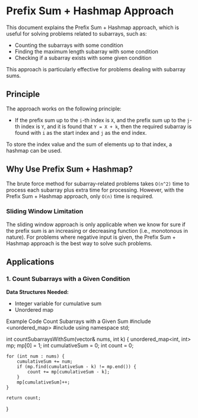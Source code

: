 # Prefix Sum + Hashmap Approach

This document explains the Prefix Sum + Hashmap approach, which is useful for solving problems related to subarrays, such as:

- Counting the subarrays with some condition
- Finding the maximum length subarray with some condition
- Checking if a subarray exists with some given condition

This approach is particularly effective for problems dealing with subarray sums.

## Principle

The approach works on the following principle:

- If the prefix sum up to the `i`-th index is `X`, and the prefix sum up to the `j`-th index is `Y`, and it is found that `Y = X + k`, then the required subarray is found with `i` as the start index and `j` as the end index.

To store the index value and the sum of elements up to that index, a hashmap can be used.

## Why Use Prefix Sum + Hashmap?

The brute force method for subarray-related problems takes `O(n^2)` time to process each subarray plus extra time for processing. However, with the Prefix Sum + Hashmap approach, only `O(n)` time is required.

### Sliding Window Limitation

The sliding window approach is only applicable when we know for sure if the prefix sum is an increasing or decreasing function (i.e., monotonous in nature). For problems where negative input is given, the Prefix Sum + Hashmap approach is the best way to solve such problems.

## Applications

### 1. Count Subarrays with a Given Condition

**Data Structures Needed:**

- Integer variable for cumulative sum
- Unordered map

Example Code
Count Subarrays with a Given Sum
#include <unordered_map>
#include <vector>
using namespace std;

int countSubarraysWithSum(vector<int>& nums, int k) {
    unordered_map<int, int> mp;
    mp[0] = 1;
    int cumulativeSum = 0;
    int count = 0;

    for (int num : nums) {
        cumulativeSum += num;
        if (mp.find(cumulativeSum - k) != mp.end()) {
            count += mp[cumulativeSum - k];
        }
        mp[cumulativeSum]++;
    }

    return count;
}